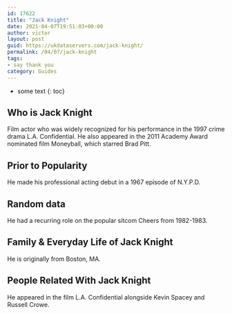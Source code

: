 ```yaml
---
id: 17622
title: "Jack Knight"
date: 2021-04-07T19:51:03+00:00
author: victor
layout: post
guid: https://ukdataservers.com/jack-knight/
permalink: /04/07/jack-knight
tags:
- say thank you
category: Guides
---
```


* some text
{: toc}

## Who is Jack Knight

Film actor who was widely recognized for his performance in the 1997 crime drama L.A. Confidential. He also appeared in the 2011 Academy Award nominated film Moneyball, which starred Brad Pitt.

## Prior to Popularity

He made his professional acting debut in a 1967 episode of N.Y.P.D.

## Random data

He had a recurring role on the popular sitcom Cheers from 1982-1983.

## Family & Everyday Life of Jack Knight

He is originally from Boston, MA.

## People Related With Jack Knight

He appeared in the film L.A. Confidential alongside Kevin Spacey and Russell Crowe.
 